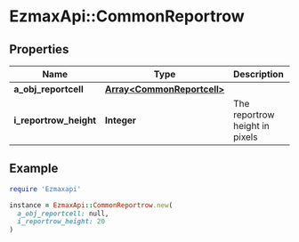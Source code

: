 # EzmaxApi::CommonReportrow

## Properties

| Name | Type | Description | Notes |
| ---- | ---- | ----------- | ----- |
| **a_obj_reportcell** | [**Array&lt;CommonReportcell&gt;**](CommonReportcell.md) |  |  |
| **i_reportrow_height** | **Integer** | The reportrow height in pixels |  |

## Example

```ruby
require 'Ezmaxapi'

instance = EzmaxApi::CommonReportrow.new(
  a_obj_reportcell: null,
  i_reportrow_height: 20
)
```

